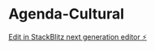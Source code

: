 # Agenda-Cultural

[Edit in StackBlitz next generation editor ⚡️](https://stackblitz.com/~/github.com/DDonaire25/Agenda-Cultural)